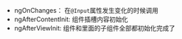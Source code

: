 - ngOnChanges： 在`@Input`属性发生变化的时候调用
- ngAfterContentInit: 组件插槽内容初始化
- ngAfterViewInit: 组件和里面的子组件全部都初始化完成了